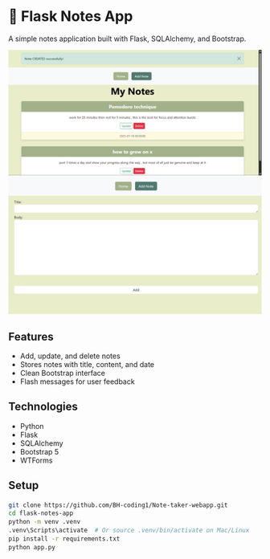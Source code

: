 # 📝 Flask Notes App

A simple notes application built with Flask, SQLAlchemy, and Bootstrap.

![screenshot](static/screenshot1.png) ![screenshot](static/screenshot2.png)
## Features

- Add, update, and delete notes
- Stores notes with title, content, and date
- Clean Bootstrap interface
- Flash messages for user feedback

## Technologies

- Python
- Flask
- SQLAlchemy
- Bootstrap 5
- WTForms

## Setup

```bash
git clone https://github.com/BH-coding1/Note-taker-webapp.git
cd flask-notes-app
python -m venv .venv
.venv\Scripts\activate  # Or source .venv/bin/activate on Mac/Linux
pip install -r requirements.txt
python app.py

